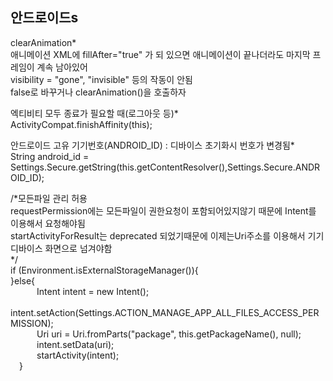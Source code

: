 ## 안드로이드s 

clearAnimation*  
애니메이션 XML에 fillAfter="true" 가 되 있으면 애니메이션이 끝나더라도 마지막 프레임이 계속 남아있어  
visibility = "gone", "invisible" 등의 작동이 안됨  
false로 바꾸거나 clearAnimation()을 호출하자  
  
  
엑티비티 모두 종료가 필요할 때(로그아웃 등)*  
ActivityCompat.finishAffinity(this);  

  
안드로이드 고유 기기번호(ANDROID_ID) : 디바이스 초기화시 번호가 변경됨*  
String android_id = Settings.Secure.getString(this.getContentResolver(),Settings.Secure.ANDROID_ID);  



  /*모든파일 관리 허용  
  requestPermission에는 모든파일이 권한요청이 포함되어있지않기 때문에 Intent를 이용해서 요청해야됨  
  startActivityForResult는 deprecated 되었기때문에 이제는Uri주소를 이용해서 기기 디바이스 화면으로 넘겨야함  
  */  
  if (Environment.isExternalStorageManager()){  
  }else{  
   Intent intent = new Intent();  
   intent.setAction(Settings.ACTION_MANAGE_APP_ALL_FILES_ACCESS_PERMISSION);  
   Uri uri = Uri.fromParts("package", this.getPackageName(), null);  
   intent.setData(uri);  
    startActivity(intent);  
  }  

